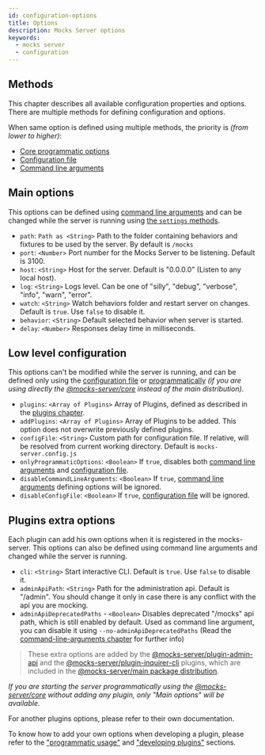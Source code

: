```yaml
---
id: configuration-options
title: Options
description: Mocks Server options
keywords:
  - mocks server
  - configuration
---
```


## Methods

This chapter describes all available configuration properties and options. There are multiple methods for defining configuration and options.

When same option is defined using multiple methods, the priority is _(from lower to higher)_:

* [Core programmatic options](advanced-programmatic-usage.md)
* [Configuration file](configuration-file.md)
* [Command line arguments](configuration-command-line-arguments.md)

## Main options

This options can be defined using [command line arguments](configuration-command-line-arguments.md) and can be changed while the server is running using [the `settings` methods](advanced-programmatic-usage.md).

* `path`: `Path as <String>` Path to the folder containing behaviors and fixtures to be used by the server. By default is `/mocks`
* `port`: `<Number>` Port number for the Mocks Server to be listening. Default is 3100.
* `host`: `<String>` Host for the server. Default is "0.0.0.0" (Listen to any local host).
* `log`: `<String>` Logs level. Can be one of "silly", "debug", "verbose", "info", "warn", "error".
* `watch`: `<String>` Watch behaviors folder and restart server on changes. Default is `true`.  Use `false` to disable it.
* `behavior`: `<String>` Default selected behavior when server is started.
* `delay`: `<Number>` Responses delay time in milliseconds.

## Low level configuration

This options can't be modified while the server is running, and can be defined only using the [configuration file](configuration-file.md) or [programmatically](advanced-programmatic-usage.md) _(if you are using directly the [@mocks-server/core](advanced-programmatic-usage.md) instead of the main distribution)_.

* `plugins`: `<Array of Plugins>` Array of Plugins, defined as described in the [plugins chapter](#advanced-developing-plugins).
* `addPlugins`: `<Array of Plugins>` Array of Plugins to be added. This option does not overwrite previously defined plugins.
* `configFile`: `<String>` Custom path for configuration file. If relative, will be resolved from current working directory. Default is `mocks-server.config.js`
* `onlyProgrammaticOptions`: `<Boolean>` If `true`, disables both [command line arguments](configuration-command-line-arguments.md) and [configuration file](configuration-file.md).
* `disableCommandLineArguments`: `<Boolean>` If `true`, [command line arguments](configuration-command-line-arguments.md) defining options will be ignored.
* `disableConfigFile`: `<Boolean>` If `true`, [configuration file](configuration-file.md) will be ignored.

## Plugins extra options

Each plugin can add his own options when it is registered in the mocks-server. This options can also be defined using command line arguments and changed while the server is running.

* `cli`: `<String>` Start interactive CLI. Default is `true`. Use `false` to disable it.
* `adminApiPath`: `<String>` Path for the administration api. Default is "/admin". You should change it only in case there is any conflict with the api you are mocking.
* `adminApiDeprecatedPaths` - `<Boolean>` Disables deprecated "/mocks" api path, which is still enabled by default. Used as command line argument, you can disable it using `--no-adminApiDeprecatedPaths` (Read the [command-line-arguments chapter](configuration-command-line-arguments) for further info)

> These extra options are added by the [@mocks-server/plugin-admin-api](https://www.npmjs.com/package/@mocks-server/plugin-admin-api) and the [@mocks-server/plugin-inquirer-cli](https://www.npmjs.com/package/@mocks-server/plugin-inquirer-cli) plugins, which are included in the [@mocks-server/main package distribution](https://www.npmjs.com/package/@mocks-server/main).

_If you are starting the server programmatically using the [@mocks-server/core](https://www.npmjs.com/package/@mocks-server/core) without adding any plugin, only "Main options" will be available._

For another plugins options, please refer to their own documentation.

To know how to add your own options when developing a plugin, please refer to the ["programmatic usage"](advanced-programmatic-usage) and ["developing plugins"](advanced-developing-plugins) sections.
